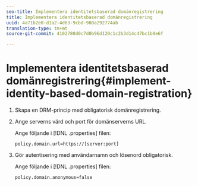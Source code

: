 ```yaml
---
seo-title: Implementera identitetsbaserad domänregistrering
title: Implementera identitetsbaserad domänregistrering
uuid: 4a71b2e0-d1a2-4d63-9cbd-980a292774ab
translation-type: tm+mt
source-git-commit: 4102780d0c7d0b96d120c1c2b3d14c47bc1b0e6f

---
```



# Implementera identitetsbaserad domänregistrering{#implement-identity-based-domain-registration}

1. Skapa en DRM-princip med obligatorisk domänregistrering.
1. Ange serverns värd och port för domänserverns URL.

   Ange följande i [!DNL .properties] filen:

   ```
   policy.domain.url=https://[server:port] 
   ```

1. Gör autentisering med användarnamn och lösenord obligatorisk.

   Ange följande i [!DNL .properties] filen:

   ```
   policy.domain.anonymous=false 
   ```
